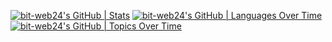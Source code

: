 [![bit-web24's GitHub | Stats](https://stats.quine.sh/bit-web24/github?theme=dark)](https://quine.sh?utm_source=widgets&utm_campaign=bit-web24)
[![bit-web24's GitHub | Languages Over Time](https://stats.quine.sh/bit-web24/languages-over-time?theme=dark)](https://quine.sh?utm_source=widgets&utm_campaign=bit-web24)
[![bit-web24's GitHub | Topics Over Time](https://stats.quine.sh/bit-web24/topics-over-time?theme=dark)](https://quine.sh?utm_source=widgets&utm_campaign=bit-web24)
